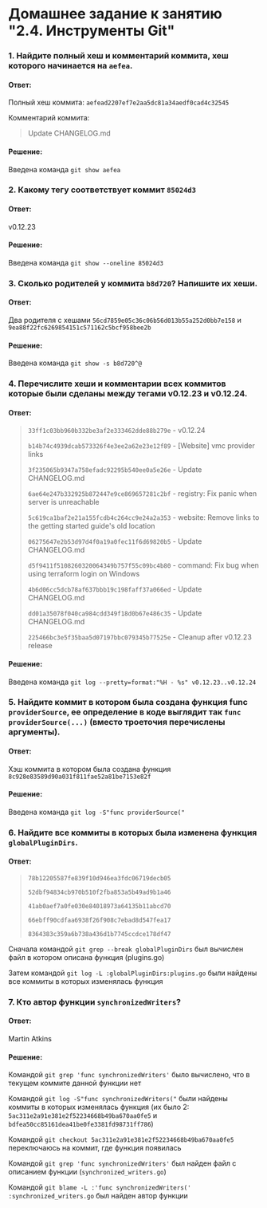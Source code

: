 # Домашнее задание к занятию "2.4. Инструменты Git"

### 1. Найдите полный хеш и комментарий коммита, хеш которого начинается на `aefea`.
#### Ответ:
Полный хеш коммита: `aefead2207ef7e2aa5dc81a34aedf0cad4c32545`

Комментарий коммита: 
>Update CHANGELOG.md
#### Решение:
Введена команда `git show aefea`
### 2. Какому тегу соответствует коммит `85024d3`
#### Ответ:
v0.12.23
#### Решение:
Введена команда `git show --oneline 85024d3`
### 3. Сколько родителей у коммита `b8d720`? Напишите их хеши.
#### Ответ:
Два родителя с хешами `56cd7859e05c36c06b56d013b55a252d0bb7e158` и `9ea88f22fc6269854151c571162c5bcf958bee2b`
#### Решение:
Введена команда `git show -s b8d720^@`
### 4. Перечислите хеши и комментарии всех коммитов которые были сделаны между тегами v0.12.23 и v0.12.24.
#### Ответ:
> `33ff1c03bb960b332be3af2e333462dde88b279e` - v0.12.24
> 
> `b14b74c4939dcab573326f4e3ee2a62e23e12f89` - [Website] vmc provider links
> 
> `3f235065b9347a758efadc92295b540ee0a5e26e` - Update CHANGELOG.md
> 
> `6ae64e247b332925b872447e9ce869657281c2bf` - registry: Fix panic when server is unreachable
> 
> `5c619ca1baf2e21a155fcdb4c264cc9e24a2a353` - website: Remove links to the getting started guide's old location
> 
> `06275647e2b53d97d4f0a19a0fec11f6d69820b5` - Update CHANGELOG.md
> 
> `d5f9411f5108260320064349b757f55c09bc4b80` - command: Fix bug when using terraform login on Windows
> 
> `4b6d06cc5dcb78af637bbb19c198faff37a066ed` - Update CHANGELOG.md
> 
> `dd01a35078f040ca984cdd349f18d0b67e486c35` - Update CHANGELOG.md
> 
> `225466bc3e5f35baa5d07197bbc079345b77525e` - Cleanup after v0.12.23 release
#### Решение:
Введена команда `git log --pretty=format:"%H - %s" v0.12.23..v0.12.24`
### 5. Найдите коммит в котором была создана функция func `providerSource`, ее определение в коде выглядит так `func providerSource(...)` (вместо троеточия перечислены аргументы).
#### Ответ:
Хэш коммита в котором была создана функция `8c928e83589d90a031f811fae52a81be7153e82f`
#### Решение:
Введена команда `git log -S"func providerSource("`
### 6. Найдите все коммиты в которых была изменена функция `globalPluginDirs`.
#### Ответ:
> `78b12205587fe839f10d946ea3fdc06719decb05`
> 
> `52dbf94834cb970b510f2fba853a5b49ad9b1a46`
> 
> `41ab0aef7a0fe030e84018973a64135b11abcd70`
> 
> `66ebff90cdfaa6938f26f908c7ebad8d547fea17`
> 
> `8364383c359a6b738a436d1b7745ccdce178df47`

Сначала командой `git grep --break globalPluginDirs` был вычислен файл в котором описана функция (plugins.go)

Затем командой `git log -L :globalPluginDirs:plugins.go` были найдены все коммиты в которых изменялась функция
### 7. Кто автор функции `synchronizedWriters`?
#### Ответ:
Martin Atkins
#### Решение:
Командой `git grep 'func synchronizedWriters'` было вычислено, что в текущем коммите данной функции нет  

Командой `git log -S"func synchronizedWriters("` были найдены коммиты в которых изменялась функция (их было 2: `5ac311e2a91e381e2f52234668b49ba670aa0fe5` и `bdfea50cc85161dea41be0fe3381fd98731ff786`)

Командой `git checkout 5ac311e2a91e381e2f52234668b49ba670aa0fe5` переключаюсь на коммит, где функция появилась

Командой `git grep 'func synchronizedWriters'` был найден файл с описанием функции (`synchronized_writers.go`)

Командой `git blame -L :'func synchronizedWriters(' :synchronized_writers.go` был найден автор функции
